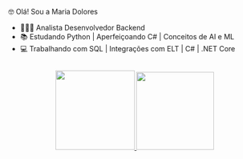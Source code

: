 🤓 Olá! Sou a Maria Dolores
- 👩🏼‍💻 Analista Desenvolvedor Backend
- 📚 Estudando Python | Aperfeiçoando C# | Conceitos de AI e ML
- 💻 Trabalhando com SQL | Integrações com ELT | C# | .NET Core

##

<div align="center">
  <a href="https://github.com/Mary-Santos">
  <img height="158em" src="https://github-readme-stats.vercel.app/api?username=Mary-Santos&show_icons=true&theme=dark&include_all_commits=true&count_private=true"/>
  <img height="155em" src="https://github-readme-stats.vercel.app/api/top-langs/?username=Mary-Santos&layout=compact&langs_count=7&theme=dark"/>
</div>
